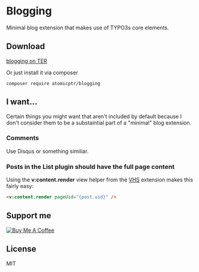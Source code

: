 # Blogging

Minimal blog extension that makes use of TYPO3s core elements.

## Download

[blogging on TER](https://extensions.typo3.org/extension/blogging/)

Or just install it via composer

```
composer require atomicptr/blogging
```

## I want...

Certain things you might want that aren't included by default because I don't consider them to be a substaintial part of a "minimal" blog extension.

### Comments

Use Disqus or something similiar.

### Posts in the List plugin should have the full page content

Using the **v:content.render** view helper from the [VHS](https://extensions.typo3.org/extension/vhs/) extension makes this fairly easy:

```html
<v:content.render pageUid="{post.uid}" />
```

## Support me

<a href="https://www.buymeacoffee.com/atomicptr" target="_blank"><img src="https://www.buymeacoffee.com/assets/img/custom_images/orange_img.png" alt="Buy Me A Coffee" style="height: auto !important;width: auto !important;" ></a>


## License

MIT
